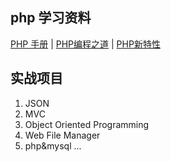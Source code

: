 ## php 学习资料

[PHP 手册](http://php.net/manual/zh/) | [PHP编程之道](https://phptherightway.golaravel.com/) | [PHP新特性](http://www.php7.site/book/php7/about-30.html)

## 实战项目

1. JSON
2. MVC
3. Object Oriented Programming
4. Web File Manager
5. php&mysql
...
